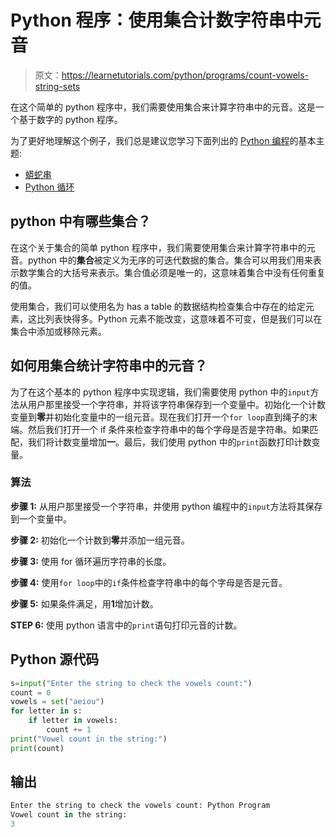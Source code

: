 # Python 程序：使用集合计数字符串中元音

> 原文：<https://learnetutorials.com/python/programs/count-vowels-string-sets>

在这个简单的 python 程序中，我们需要使用集合来计算字符串中的元音。这是一个基于数字的 python 程序。

为了更好地理解这个例子，我们总是建议您学习下面列出的 [Python 编程](../ "Python tutorial")的基本主题:

*   [蟒蛇串](../../python/python-string "operators in python")
*   [Python 循环](../../python/python-loop-tutorials "operators in python")

## python 中有哪些集合？

在这个关于集合的简单 python 程序中，我们需要使用集合来计算字符串中的元音。python 中的**集合**被定义为无序的可迭代数据的集合。集合可以用我们用来表示数学集合的大括号来表示。集合值必须是唯一的，这意味着集合中没有任何重复的值。

使用集合，我们可以使用名为 has a table 的数据结构检查集合中存在的给定元素，这比列表快得多。Python 元素不能改变，这意味着不可变，但是我们可以在集合中添加或移除元素。

## 如何用集合统计字符串中的元音？

为了在这个基本的 python 程序中实现逻辑，我们需要使用 python 中的`input`方法从用户那里接受一个字符串，并将该字符串保存到一个变量中。初始化一个计数变量到**零**并初始化变量中的一组元音。现在我们打开一个`for loop`直到绳子的末端。然后我们打开一个 if 条件来检查字符串中的每个字母是否是字符串。如果匹配，我们将计数变量增加**一**。最后，我们使用 python 中的`print`函数打印计数变量。

### 算法

**步骤 1:** 从用户那里接受一个字符串，并使用 python 编程中的`input`方法将其保存到一个变量中。

**步骤 2:** 初始化一个计数到**零**并添加一组元音。

**步骤 3:** 使用 for 循环遍历字符串的长度。

**步骤 4:** 使用`for loop`中的`if`条件检查字符串中的每个字母是否是元音。

**步骤 5:** 如果条件满足，用**1**增加计数。

**STEP 6:** 使用 python 语言中的`print`语句打印元音的计数。

## Python 源代码

```py
s=input("Enter the string to check the vowels count:")
count = 0
vowels = set("aeiou")
for letter in s:
    if letter in vowels:
        count += 1
print("Vowel count in the string:")
print(count)

```

## 输出

```py
Enter the string to check the vowels count: Python Program
Vowel count in the string:
3
```